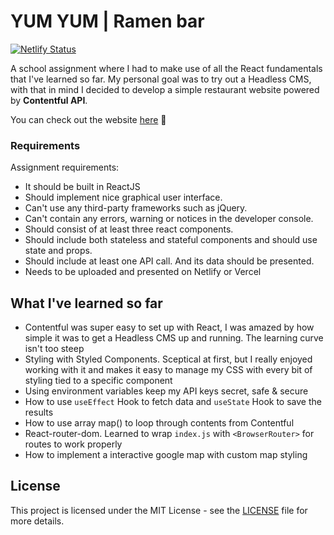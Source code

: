 # YUM YUM | Ramen bar

[![Netlify Status](https://api.netlify.com/api/v1/badges/da238cbf-9aa8-4b5d-8748-041cb9a02f16/deploy-status)](https://app.netlify.com/sites/yumyumm/deploys)

A school assignment where I had to make use of all the React fundamentals that I've learned so far. My personal goal was to try out a Headless CMS, with that in mind I decided to develop a simple restaurant website powered by **Contentful API**. 

You can check out the website [here](https://yumyumm.netlify.app/) 🍜

### Requirements

Assignment requirements: 
- It should be built in ReactJS
- Should implement nice graphical user interface.
- Can't use any third-party frameworks such as jQuery.
- Can't contain any errors, warning or notices in the developer console.
- Should consist of at least three react components.
- Should include both stateless and stateful components and should use state and props.
- Should include at least one API call. And its data should be presented.
- Needs to be uploaded and presented on Netlify or Vercel


## What I've learned so far

- Contentful was super easy to set up with React, I was amazed by how simple it was to get a Headless CMS up and running. The learning curve isn't too steep
- Styling with Styled Components. Sceptical at first, but I really enjoyed working with it and makes it easy to manage my CSS with every bit of styling tied to a specific component
- Using environment variables keep my API keys secret, safe & secure
- How to use `useEffect` Hook to fetch data and `useState` Hook to save the results
- How to use array map() to loop through contents from Contentful
- React-router-dom. Learned to wrap `index.js` with `<BrowserRouter>` for routes to work properly
- How to implement a interactive google map with custom map styling


## License

This project is licensed under the MIT License - see the [LICENSE](https://github.com/marcusxyz/yumyum/blob/main/LICENSE) file for more details.


